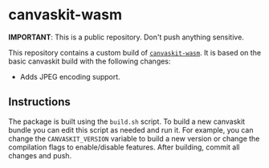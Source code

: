 # canvaskit-wasm

**IMPORTANT**: This is a public repository. Don't push anything sensitive.

This repository contains a custom build of [`canvaskit-wasm`](https://www.npmjs.com/package/canvaskit-wasm). It is based
on the basic canvaskit build with the following changes:

* Adds JPEG encoding support.

## Instructions

The package is built using the `build.sh` script. To build a new canvaskit bundle you can edit this script as needed and
run it. For example, you can change the `CANVASKIT_VERSION` variable to build a new version or change the compilation
flags to enable/disable features. After building, commit all changes and push.
